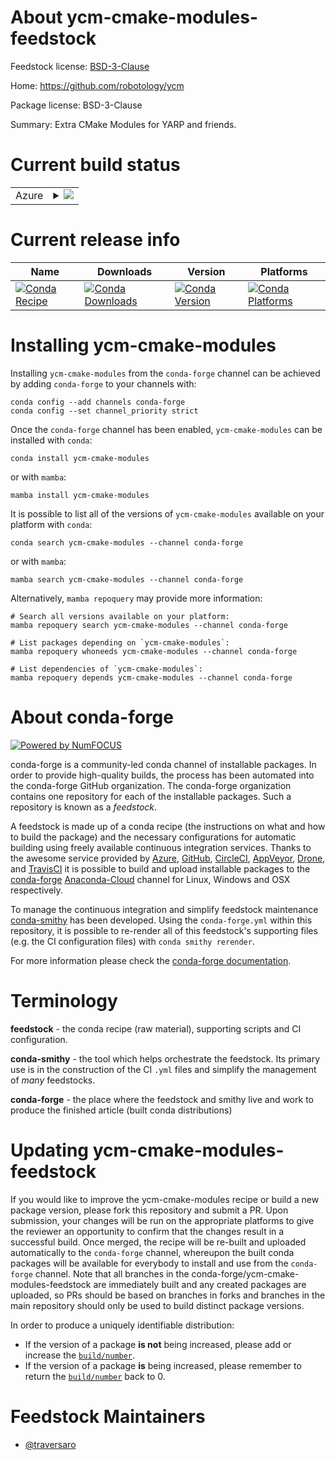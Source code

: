 About ycm-cmake-modules-feedstock
=================================

Feedstock license: [BSD-3-Clause](https://github.com/conda-forge/ycm-cmake-modules-feedstock/blob/main/LICENSE.txt)

Home: https://github.com/robotology/ycm

Package license: BSD-3-Clause

Summary: Extra CMake Modules for YARP and friends.

Current build status
====================


<table>
    
  <tr>
    <td>Azure</td>
    <td>
      <details>
        <summary>
          <a href="https://dev.azure.com/conda-forge/feedstock-builds/_build/latest?definitionId=13254&branchName=main">
            <img src="https://dev.azure.com/conda-forge/feedstock-builds/_apis/build/status/ycm-cmake-modules-feedstock?branchName=main">
          </a>
        </summary>
        <table>
          <thead><tr><th>Variant</th><th>Status</th></tr></thead>
          <tbody><tr>
              <td>linux_64</td>
              <td>
                <a href="https://dev.azure.com/conda-forge/feedstock-builds/_build/latest?definitionId=13254&branchName=main">
                  <img src="https://dev.azure.com/conda-forge/feedstock-builds/_apis/build/status/ycm-cmake-modules-feedstock?branchName=main&jobName=linux&configuration=linux%20linux_64_" alt="variant">
                </a>
              </td>
            </tr><tr>
              <td>linux_aarch64</td>
              <td>
                <a href="https://dev.azure.com/conda-forge/feedstock-builds/_build/latest?definitionId=13254&branchName=main">
                  <img src="https://dev.azure.com/conda-forge/feedstock-builds/_apis/build/status/ycm-cmake-modules-feedstock?branchName=main&jobName=linux&configuration=linux%20linux_aarch64_" alt="variant">
                </a>
              </td>
            </tr><tr>
              <td>linux_ppc64le</td>
              <td>
                <a href="https://dev.azure.com/conda-forge/feedstock-builds/_build/latest?definitionId=13254&branchName=main">
                  <img src="https://dev.azure.com/conda-forge/feedstock-builds/_apis/build/status/ycm-cmake-modules-feedstock?branchName=main&jobName=linux&configuration=linux%20linux_ppc64le_" alt="variant">
                </a>
              </td>
            </tr><tr>
              <td>osx_64</td>
              <td>
                <a href="https://dev.azure.com/conda-forge/feedstock-builds/_build/latest?definitionId=13254&branchName=main">
                  <img src="https://dev.azure.com/conda-forge/feedstock-builds/_apis/build/status/ycm-cmake-modules-feedstock?branchName=main&jobName=osx&configuration=osx%20osx_64_" alt="variant">
                </a>
              </td>
            </tr><tr>
              <td>osx_arm64</td>
              <td>
                <a href="https://dev.azure.com/conda-forge/feedstock-builds/_build/latest?definitionId=13254&branchName=main">
                  <img src="https://dev.azure.com/conda-forge/feedstock-builds/_apis/build/status/ycm-cmake-modules-feedstock?branchName=main&jobName=osx&configuration=osx%20osx_arm64_" alt="variant">
                </a>
              </td>
            </tr><tr>
              <td>win_64</td>
              <td>
                <a href="https://dev.azure.com/conda-forge/feedstock-builds/_build/latest?definitionId=13254&branchName=main">
                  <img src="https://dev.azure.com/conda-forge/feedstock-builds/_apis/build/status/ycm-cmake-modules-feedstock?branchName=main&jobName=win&configuration=win%20win_64_" alt="variant">
                </a>
              </td>
            </tr>
          </tbody>
        </table>
      </details>
    </td>
  </tr>
</table>

Current release info
====================

| Name | Downloads | Version | Platforms |
| --- | --- | --- | --- |
| [![Conda Recipe](https://img.shields.io/badge/recipe-ycm--cmake--modules-green.svg)](https://anaconda.org/conda-forge/ycm-cmake-modules) | [![Conda Downloads](https://img.shields.io/conda/dn/conda-forge/ycm-cmake-modules.svg)](https://anaconda.org/conda-forge/ycm-cmake-modules) | [![Conda Version](https://img.shields.io/conda/vn/conda-forge/ycm-cmake-modules.svg)](https://anaconda.org/conda-forge/ycm-cmake-modules) | [![Conda Platforms](https://img.shields.io/conda/pn/conda-forge/ycm-cmake-modules.svg)](https://anaconda.org/conda-forge/ycm-cmake-modules) |

Installing ycm-cmake-modules
============================

Installing `ycm-cmake-modules` from the `conda-forge` channel can be achieved by adding `conda-forge` to your channels with:

```
conda config --add channels conda-forge
conda config --set channel_priority strict
```

Once the `conda-forge` channel has been enabled, `ycm-cmake-modules` can be installed with `conda`:

```
conda install ycm-cmake-modules
```

or with `mamba`:

```
mamba install ycm-cmake-modules
```

It is possible to list all of the versions of `ycm-cmake-modules` available on your platform with `conda`:

```
conda search ycm-cmake-modules --channel conda-forge
```

or with `mamba`:

```
mamba search ycm-cmake-modules --channel conda-forge
```

Alternatively, `mamba repoquery` may provide more information:

```
# Search all versions available on your platform:
mamba repoquery search ycm-cmake-modules --channel conda-forge

# List packages depending on `ycm-cmake-modules`:
mamba repoquery whoneeds ycm-cmake-modules --channel conda-forge

# List dependencies of `ycm-cmake-modules`:
mamba repoquery depends ycm-cmake-modules --channel conda-forge
```


About conda-forge
=================

[![Powered by
NumFOCUS](https://img.shields.io/badge/powered%20by-NumFOCUS-orange.svg?style=flat&colorA=E1523D&colorB=007D8A)](https://numfocus.org)

conda-forge is a community-led conda channel of installable packages.
In order to provide high-quality builds, the process has been automated into the
conda-forge GitHub organization. The conda-forge organization contains one repository
for each of the installable packages. Such a repository is known as a *feedstock*.

A feedstock is made up of a conda recipe (the instructions on what and how to build
the package) and the necessary configurations for automatic building using freely
available continuous integration services. Thanks to the awesome service provided by
[Azure](https://azure.microsoft.com/en-us/services/devops/), [GitHub](https://github.com/),
[CircleCI](https://circleci.com/), [AppVeyor](https://www.appveyor.com/),
[Drone](https://cloud.drone.io/welcome), and [TravisCI](https://travis-ci.com/)
it is possible to build and upload installable packages to the
[conda-forge](https://anaconda.org/conda-forge) [Anaconda-Cloud](https://anaconda.org/)
channel for Linux, Windows and OSX respectively.

To manage the continuous integration and simplify feedstock maintenance
[conda-smithy](https://github.com/conda-forge/conda-smithy) has been developed.
Using the ``conda-forge.yml`` within this repository, it is possible to re-render all of
this feedstock's supporting files (e.g. the CI configuration files) with ``conda smithy rerender``.

For more information please check the [conda-forge documentation](https://conda-forge.org/docs/).

Terminology
===========

**feedstock** - the conda recipe (raw material), supporting scripts and CI configuration.

**conda-smithy** - the tool which helps orchestrate the feedstock.
                   Its primary use is in the construction of the CI ``.yml`` files
                   and simplify the management of *many* feedstocks.

**conda-forge** - the place where the feedstock and smithy live and work to
                  produce the finished article (built conda distributions)


Updating ycm-cmake-modules-feedstock
====================================

If you would like to improve the ycm-cmake-modules recipe or build a new
package version, please fork this repository and submit a PR. Upon submission,
your changes will be run on the appropriate platforms to give the reviewer an
opportunity to confirm that the changes result in a successful build. Once
merged, the recipe will be re-built and uploaded automatically to the
`conda-forge` channel, whereupon the built conda packages will be available for
everybody to install and use from the `conda-forge` channel.
Note that all branches in the conda-forge/ycm-cmake-modules-feedstock are
immediately built and any created packages are uploaded, so PRs should be based
on branches in forks and branches in the main repository should only be used to
build distinct package versions.

In order to produce a uniquely identifiable distribution:
 * If the version of a package **is not** being increased, please add or increase
   the [``build/number``](https://docs.conda.io/projects/conda-build/en/latest/resources/define-metadata.html#build-number-and-string).
 * If the version of a package **is** being increased, please remember to return
   the [``build/number``](https://docs.conda.io/projects/conda-build/en/latest/resources/define-metadata.html#build-number-and-string)
   back to 0.

Feedstock Maintainers
=====================

* [@traversaro](https://github.com/traversaro/)

